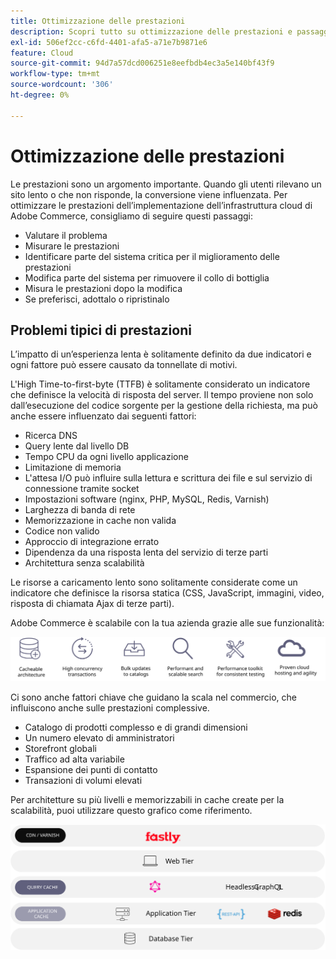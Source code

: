 ```yaml
---
title: Ottimizzazione delle prestazioni
description: Scopri tutto su ottimizzazione delle prestazioni e passaggi da intraprendere per rivedere le prestazioni dell’implementazione di Adobe Commerce.
exl-id: 506ef2cc-c6fd-4401-afa5-a71e7b9871e6
feature: Cloud
source-git-commit: 94d7a57dcd006251e8eefbdb4ec3a5e140bf43f9
workflow-type: tm+mt
source-wordcount: '306'
ht-degree: 0%

---
```


# Ottimizzazione delle prestazioni

Le prestazioni sono un argomento importante. Quando gli utenti rilevano un sito lento o che non risponde, la conversione viene influenzata. Per ottimizzare le prestazioni dell’implementazione dell’infrastruttura cloud di Adobe Commerce, consigliamo di seguire questi passaggi:

- Valutare il problema
- Misurare le prestazioni
- Identificare parte del sistema critica per il miglioramento delle prestazioni
- Modifica parte del sistema per rimuovere il collo di bottiglia
- Misura le prestazioni dopo la modifica
- Se preferisci, adottalo o ripristinalo

## Problemi tipici di prestazioni

L’impatto di un’esperienza lenta è solitamente definito da due indicatori e ogni fattore può essere causato da tonnellate di motivi.

L&#39;High Time-to-first-byte (TTFB) è solitamente considerato un indicatore che definisce la velocità di risposta del server. Il tempo proviene non solo dall’esecuzione del codice sorgente per la gestione della richiesta, ma può anche essere influenzato dai seguenti fattori:

- Ricerca DNS
- Query lente dal livello DB
- Tempo CPU da ogni livello applicazione
- Limitazione di memoria
- L&#39;attesa I/O può influire sulla lettura e scrittura dei file e sul servizio di connessione tramite socket
- Impostazioni software (nginx, PHP, MySQL, Redis, Varnish)
- Larghezza di banda di rete
- Memorizzazione in cache non valida
- Codice non valido
- Approccio di integrazione errato
- Dipendenza da una risposta lenta del servizio di terze parti
- Architettura senza scalabilità

Le risorse a caricamento lento sono solitamente considerate come un indicatore che definisce la risorsa statica (CSS, JavaScript, immagini, video, risposta di chiamata Ajax di terze parti).

Adobe Commerce è scalabile con la tua azienda grazie alle sue funzionalità:

![Diagramma che mostra le funzionalità scalabili di Adobe Commerce](../../../assets/playbooks/scalable-capabilities.svg)

Ci sono anche fattori chiave che guidano la scala nel commercio, che influiscono anche sulle prestazioni complessive.

- Catalogo di prodotti complesso e di grandi dimensioni
- Un numero elevato di amministratori
- Storefront globali
- Traffico ad alta variabile
- Espansione dei punti di contatto
- Transazioni di volumi elevati

Per architetture su più livelli e memorizzabili in cache create per la scalabilità, puoi utilizzare questo grafico come riferimento.

![Diagramma che mostra come utilizzare l’API GraphQL di Adobe Commerce in un’architettura memorizzabile in cache](../../../assets/playbooks/cacheable-architecture.svg)
